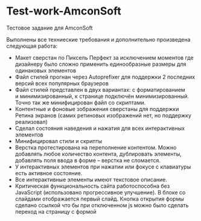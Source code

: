 # Test-work-AmconSoft
Тестовое задание для AmconSoft

Выполнены все техниеские требования и дополнительно произведена следующая работа:
- Макет сверстан по Пиксель Перфект за исключением моментов где дизайнеру было сложно применить единообразные размеры для одинаковых элементов
- Файл стилей прогнан через Autoprefixer для поддержки 2 последних версий всех популярных браузеров
- Файл стилей представлен в двух вариантах: с форматированием и минимизированный, к странице подключён минимизированный. Точно так же минифицирован файл со скриптами.
- Контентные и фоновые зображения сверстаны для поддержки Ретина экранов (самих ретиновых изображений нет, но поддержку реализовал)
- Сделал состояния наведения и нажатия для всех интерактивных элементов
- Минифицировал стили и скрипты
- Верстка протестирована на переполнение контентом. Можно добавлять любое количество контента, дублировать элементы, добавлять поля ввода в форме – верстка не сломается.
- У интерактивных элементов при нажатии или фокусе с клавиатуры есть активное состояние.
- Все интерактивные элементы имеют текстовое описание.
- Критическая функциональность сайта работоспособна без JavaScript (использовано прогрессивное улучшение). В блоке со слайдами отображается первый слайд. Кнопка открытия формы сделано ссылкой что бы при отключенном js можно было сделать переход на страницу с формой
